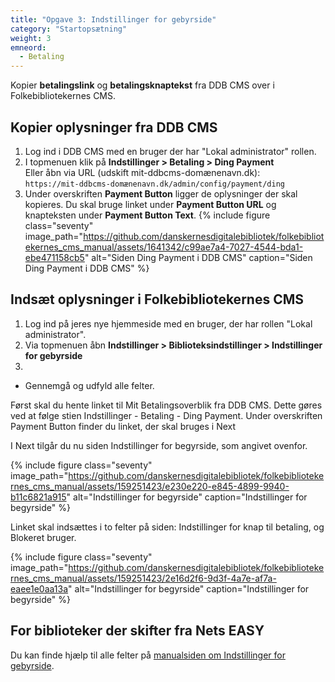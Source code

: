 ```yaml
---
title: "Opgave 3: Indstillinger for gebyrside"
category: "Startopsætning"
weight: 3
emneord:
  - Betaling
---
```


Kopier **betalingslink** og **betalingsknaptekst** fra DDB CMS over i Folkebibliotekernes CMS.

## Kopier oplysninger fra DDB CMS
1. Log ind i DDB CMS med en bruger der har "Lokal administrator" rollen.
2. I topmenuen klik på **Indstillinger > Betaling > Ding Payment**\
   Eller åbn via URL (udskift mit-ddbcms-domænenavn.dk):\
  `https://mit-ddbcms-domænenavn.dk/admin/config/payment/ding`
3. Under overskriften **Payment Button** ligger de oplysninger der skal kopieres. Du skal bruge linket under **Payment Button URL** og knapteksten under **Payment Button Text**.
   {% include figure class="seventy" image_path="https://github.com/danskernesdigitalebibliotek/folkebibliotekernes_cms_manual/assets/1641342/c99ae7a4-7027-4544-bda1-ebe471158cb5" alt="Siden Ding Payment i DDB CMS" caption="Siden Ding Payment i DDB CMS" %}


## Indsæt oplysninger i Folkebibliotekernes CMS
1. Log ind på jeres nye hjemmeside med en bruger, der har rollen "Lokal administrator".
2. Via topmenuen åbn **Indstillinger > Biblioteksindstillinger > Indstillinger for gebyrside**
3. 
- Gennemgå og udfyld alle felter. 


Først skal du hente linket til Mit Betalingsoverblik fra DDB CMS. Dette gøres ved at følge stien Indstillinger - Betaling - Ding Payment. Under overskriften Payment Button finder du linket, der skal bruges i Next




I Next tilgår du nu siden Indstillinger for begyrside, som angivet ovenfor.

{% include figure class="seventy" image_path="https://github.com/danskernesdigitalebibliotek/folkebibliotekernes_cms_manual/assets/159251423/e230e220-e845-4899-9940-b11c6821a915" alt="Indstillinger for begyrside" caption="Indstillinger for begyrside" %}


Linket skal indsættes i to felter på siden: Indstillinger for knap til betaling, og Blokeret bruger.

{% include figure class="seventy" image_path="https://github.com/danskernesdigitalebibliotek/folkebibliotekernes_cms_manual/assets/159251423/2e16d2f6-9d3f-4a7e-af7a-eaee1e0aa13a" alt="Indstillinger for begyrside" caption="Indstillinger for begyrside" %}

## For biblioteker der skifter fra Nets EASY

Du kan finde hjælp til alle felter på [manualsiden om Indstillinger for gebyrside](https://danskernesdigitalebibliotek.github.io/folkebibliotekernes_cms_manual/main/konfiguration/gebyrindstillinger/).

